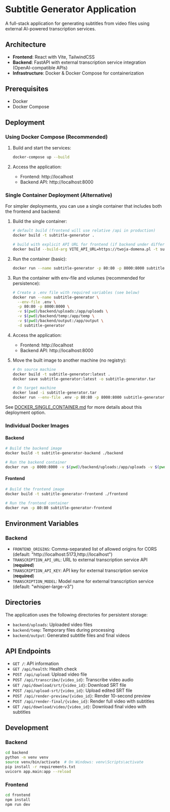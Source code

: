 # Subtitle Generator Application

A full-stack application for generating subtitles from video files using external AI-powered transcription services.

## Architecture

- **Frontend**: React with Vite, TailwindCSS
- **Backend**: FastAPI with external transcription service integration (OpenAI-compatible APIs)
- **Infrastructure**: Docker & Docker Compose for containerization

## Prerequisites

- Docker
- Docker Compose

## Deployment

### Using Docker Compose (Recommended)

1. Build and start the services:
   ```bash
   docker-compose up --build
   ```

2. Access the application:
   - Frontend: http://localhost
   - Backend API: http://localhost:8000

### Single Container Deployment (Alternative)

For simpler deployments, you can use a single container that includes both the frontend and backend:

1. Build the single container:
   ```bash
   # default build (frontend will use relative /api in production)
   docker build -t subtitle-generator .

   # build with explicit API URL for frontend (if backend under different domain)
   docker build --build-arg VITE_API_URL=https://twoja-domena.pl -t subtitle-generator .
   ```

2. Run the container (basic):
   ```bash
   docker run --name subtitle-generator -p 80:80 -p 8000:8000 subtitle-generator
   ```

3. Run the container with env-file and volumes (recommended for persistence):
   ```bash
   # Create a .env file with required variables (see below)
   docker run --name subtitle-generator \
     --env-file .env \
     -p 80:80 -p 8000:8000 \
     -v $(pwd)/backend/uploads:/app/uploads \
     -v $(pwd)/backend/temp:/app/temp \
     -v $(pwd)/backend/output:/app/output \
     -d subtitle-generator
   ```

4. Access the application:
   - Frontend: http://localhost
   - Backend API: http://localhost:8000

5. Move the built image to another machine (no registry):
   ```bash
   # On source machine
   docker build -t subtitle-generator:latest .
   docker save subtitle-generator:latest -o subtitle-generator.tar

   # On target machine
   docker load -i subtitle-generator.tar
   docker run --env-file .env -p 80:80 -p 8000:8000 subtitle-generator:latest
   ```

See [DOCKER_SINGLE_CONTAINER.md](DOCKER_SINGLE_CONTAINER.md) for more details about this deployment option.

### Individual Docker Images

#### Backend
```bash
# Build the backend image
docker build -t subtitle-generator-backend ./backend

# Run the backend container
docker run -p 8000:8000 -v $(pwd)/backend/uploads:/app/uploads -v $(pwd)/backend/temp:/app/temp -v $(pwd)/backend/output:/app/output subtitle-generator-backend
```

#### Frontend
```bash
# Build the frontend image
docker build -t subtitle-generator-frontend ./frontend

# Run the frontend container
docker run -p 80:80 subtitle-generator-frontend
```

## Environment Variables

### Backend
- `FRONTEND_ORIGINS`: Comma-separated list of allowed origins for CORS (default: "http://localhost:5173,http://localhost")
- `TRANSCRIPTION_API_URL`: URL to external transcription service API (**required**)
- `TRANSCRIPTION_API_KEY`: API key for external transcription service (**required**)
- `TRANSCRIPTION_MODEL`: Model name for external transcription service (default: "whisper-large-v3")

## Directories

The application uses the following directories for persistent storage:
- `backend/uploads`: Uploaded video files
- `backend/temp`: Temporary files during processing
- `backend/output`: Generated subtitle files and final videos

## API Endpoints

- `GET /`: API information
- `GET /api/health`: Health check
- `POST /api/upload`: Upload video file
- `POST /api/transcribe/{video_id}`: Transcribe video audio
- `GET /api/download/srt/{video_id}`: Download SRT file
- `POST /api/upload-srt/{video_id}`: Upload edited SRT file
- `POST /api/render-preview/{video_id}`: Render 10-second preview
- `POST /api/render-final/{video_id}`: Render full video with subtitles
- `GET /api/download/video/{video_id}`: Download final video with subtitles

## Development

### Backend
```bash
cd backend
python -m venv venv
source venv/bin/activate  # On Windows: venv\Scripts\activate
pip install -r requirements.txt
uvicorn app.main:app --reload
```

### Frontend
```bash
cd frontend
npm install
npm run dev
```